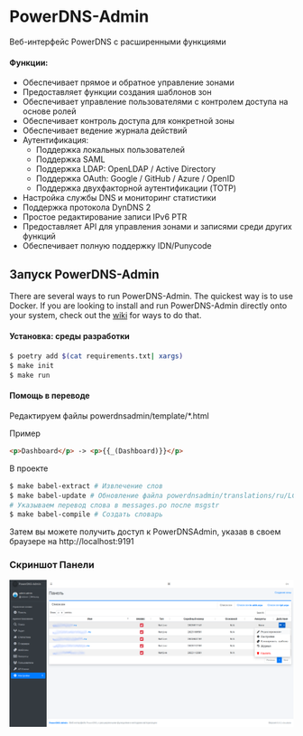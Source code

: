 # PowerDNS-Admin

Веб-интерфейс PowerDNS с расширенными функциями

#### Функции:

- Обеспечивает прямое и обратное управление зонами
- Предоставляет функции создания шаблонов зон
- Обеспечивает управление пользователями с контролем доступа на основе ролей
- Обеспечивает контроль доступа для конкретной зоны
- Обеспечивает ведение журнала действий
- Аутентификация:
   - Поддержка локальных пользователей
   - Поддержка SAML
   - Поддержка LDAP: OpenLDAP / Active Directory
   - Поддержка OAuth: Google / GitHub / Azure / OpenID
   - Поддержка двухфакторной аутентификации (TOTP)
- Настройка службы DNS и мониторинг статистики
- Поддержка протокола DynDNS 2
- Простое редактирование записи IPv6 PTR
- Предоставляет API для управления зонами и записями среди других функций
- Обеспечивает полную поддержку IDN/Punycode

## Запуск PowerDNS-Admin

There are several ways to run PowerDNS-Admin. The quickest way is to use Docker.
If you are looking to install and run PowerDNS-Admin directly onto your system, check out
the [wiki](https://github.com/PowerDNS-Admin/PowerDNS-Admin/blob/master/docs/wiki/) for ways to do that.

#### Установка: среды разработки
```bash
$ poetry add $(cat requirements.txt| xargs)
$ make init
$ make run 
```

#### Помощь в переводе
Редактируем файлы powerdnsadmin/template/*.html 

  Пример 
```html
<p>Dashboard</p> -> <p>{{_(Dashboard)}}</p>
```
В проекте
```bash
$ make babel-extract # Извлечение слов
$ make babel-update # Обновление файла powerdnsadmin/translations/ru/LC_MESSAGES/messages.po
# Указываем перевод слова в messages.po после msgstr
$ make babel-compile # Создать словарь
```

Затем вы можете получить доступ к PowerDNSAdmin, указав в своем браузере на http://localhost:9191

### Скриншот Панели
![alt](./docs/screenshots/dashboard.png)